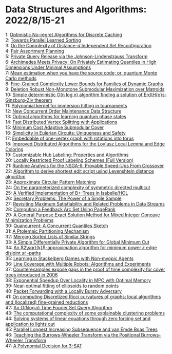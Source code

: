 # Data Structures and Algorithms: 2022/8/15-21  
1: [Optimistic No-regret Algorithms for Discrete Caching](https://doi.org/10.48550/arXiv.2208.06414)  
2: [Towards Parallel Learned Sorting](https://doi.org/10.48550/arXiv.2208.06902)  
3: [On the Complexity of Distance-$d$ Independent Set Reconfiguration](https://doi.org/10.48550/arXiv.2208.07199)  
4: [Fair Assortment Planning](https://doi.org/10.48550/arXiv.2208.07341)  
5: [Private Query Release via the Johnson-Lindenstrauss Transform](https://doi.org/10.48550/arXiv.2208.07410)  
6: [Archimedes Meets Privacy: On Privately Estimating Quantiles in High  Dimensions Under Minimal Assumptions](https://doi.org/10.48550/arXiv.2208.07438)  
7: [Mean estimation when you have the source code; or, quantum Monte Carlo  methods](https://doi.org/10.48550/arXiv.2208.07544)  
8: [Fine-Grained Complexity Lower Bounds for Families of Dynamic Graphs](https://doi.org/10.48550/arXiv.2208.07572)  
9: [Deletion Robust Non-Monotone Submodular Maximization over Matroids](https://doi.org/10.48550/arXiv.2208.07582)  
10: [Simple deterministic O(n log n) algorithm finding a solution of  Erd\H{o}s-Ginzburg-Ziv theorem](https://doi.org/10.48550/arXiv.2208.07728)  
11: [Polynomial kernel for immersion hitting in tournaments](https://doi.org/10.48550/arXiv.2208.07789)  
12: [New Concurrent Order Maintenance Data Structure](https://doi.org/10.48550/arXiv.2208.07800)  
13: [Optimal algorithms for learning quantum phase states](https://doi.org/10.48550/arXiv.2208.07851)  
14: [Fast Distributed Vertex Splitting with Applications](https://doi.org/10.48550/arXiv.2208.08119)  
15: [Minimum Cost Adaptive Submodular Cover](https://doi.org/10.48550/arXiv.2208.08351)  
16: [Simplicity in Eulerian Circuits: Uniqueness and Safety](https://doi.org/10.48550/arXiv.2208.08522)  
17: [Embeddable of one-vertex graph with rotations into torus](https://doi.org/10.48550/arXiv.2208.08692)  
18: [Improved Distributed Algorithms for the Lov\'asz Local Lemma and Edge  Coloring](https://doi.org/10.48550/arXiv.2208.08701)  
19: [Customizable Hub Labeling: Properties and Algorithms](https://doi.org/10.48550/arXiv.2208.08709)  
20: [Locally Restricted Proof Labeling Schemes (Full Version)](https://doi.org/10.48550/arXiv.2208.08718)  
21: [Runtime Analysis for the NSGA-II: Provable Speed-Ups From Crossover](https://doi.org/10.48550/arXiv.2208.08759)  
22: [Algorithm to derive shortest edit script using Levenshtein distance  algorithm](https://doi.org/10.48550/arXiv.2208.08823)  
23: [Approximate Circular Pattern Matching](https://doi.org/10.48550/arXiv.2208.08915)  
24: [On the parameterized complexity of symmetric directed multicut](https://doi.org/10.48550/arXiv.2208.09017)  
25: [A Verified Implementation of B+-Trees in Isabelle/HOL](https://doi.org/10.48550/arXiv.2208.09066)  
26: [Secretary Problems: The Power of a Single Sample](https://doi.org/10.48550/arXiv.2208.09159)  
27: [Revisiting Maximum Satisfiability and Related Problems in Data Streams](https://doi.org/10.48550/arXiv.2208.09160)  
28: [Computing a Feedback Arc Set Using PageRank](https://doi.org/10.48550/arXiv.2208.09234)  
29: [A General Purpose Exact Solution Method for Mixed Integer Concave  Minimization Problems](https://doi.org/10.48550/arXiv.2208.09253)  
30: [Quancurrent: A Concurrent Quantiles Sketch](https://doi.org/10.48550/arXiv.2208.09265)  
31: [A Ptolemaic Partitioning Mechanism](https://doi.org/10.48550/arXiv.2208.09324)  
32: [Merging Sorted Lists of Similar Strings](https://doi.org/10.48550/arXiv.2208.09351)  
33: [A Simple Differentially Private Algorithm for Global Minimum Cut](https://doi.org/10.48550/arXiv.2208.09365)  
34: [An $2\sqrt{k}$-approximation algorithm for minimum power $k$ edge  disjoint $st$ -paths](https://doi.org/10.48550/arXiv.2208.09373)  
35: [Learning in Stackelberg Games with Non-myopic Agents](https://doi.org/10.48550/arXiv.2208.09407)  
36: [Line Coverage with Multiple Robots: Algorithms and Experiments](https://doi.org/10.48550/arXiv.2208.09419)  
37: [Counterexamples expose gaps in the proof of time complexity for cover  trees introduced in 2006](https://doi.org/10.48550/arXiv.2208.09447)  
38: [Exponential Speedup Over Locality in MPC with Optimal Memory](https://doi.org/10.48550/arXiv.2208.09453)  
39: [Near-optimal fitting of ellipsoids to random points](https://doi.org/10.48550/arXiv.2208.09493)  
40: [Packet Forwarding with a Locally Bursty Adversary](https://doi.org/10.48550/arXiv.2208.09522)  
41: [On computing Discretized Ricci curvatures of graphs: local algorithms  and (localized) fine-grained reductions](https://doi.org/10.48550/arXiv.2208.09535)  
42: [An $O(k\log n)$ Time Fourier Set Query Algorithm](https://doi.org/10.48550/arXiv.2208.09634)  
43: [The computational complexity of some explainable clustering problems](https://doi.org/10.48550/arXiv.2208.09643)  
44: [Solving systems of linear equations through zero forcing set and  application to lights out](https://doi.org/10.48550/arXiv.2208.09731)  
45: [Parallel Longest Increasing Subsequence and van Emde Boas Trees](https://doi.org/10.48550/arXiv.2208.09809)  
46: [Teaching the Burrows-Wheeler Transform via the Positional  Burrows-Wheeler Transform](https://doi.org/10.48550/arXiv.2208.09840)  
47: [A Polynomial Decision for 3-SAT](https://doi.org/10.48550/arXiv.2208.12598)  